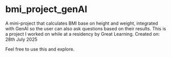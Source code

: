 # bmi_project_genAI
A mini-project that calculates BMI base on height and weight, integrated with GenAI so the user can also ask questions based on their results. This is a project I worked on while at a residency by Great Learning. 
Created on: 28th July 2025

Feel free to use this and explore.
